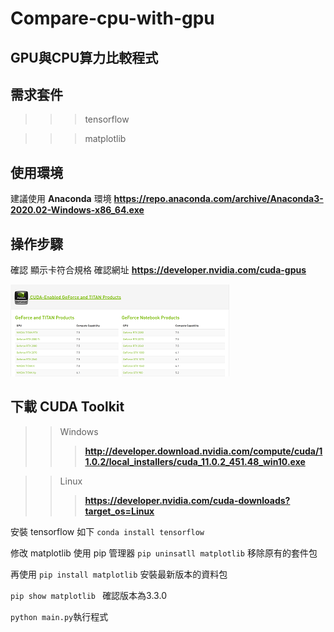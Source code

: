 # Compare-cpu-with-gpu
## GPU與CPU算力比較程式

## 需求套件
 >>>tensorflow
 
 >>>matplotlib

## 使用環境
建議使用 **Anaconda** 環境
__https://repo.anaconda.com/archive/Anaconda3-2020.02-Windows-x86_64.exe__

## 操作步驟
確認 顯示卡符合規格
確認網址 __https://developer.nvidia.com/cuda-gpus__

![image](https://github.com/edwardhome/Compare-cpu-with-gpu/blob/master/img/NVIDIA.png)

## 下載 CUDA Toolkit

>>Windows 
>>>__http://developer.download.nvidia.com/compute/cuda/11.0.2/local_installers/cuda_11.0.2_451.48_win10.exe__

>>Linux
>>>__https://developer.nvidia.com/cuda-downloads?target_os=Linux__

安裝 tensorflow 如下
``` conda install tensorflow ```

修改 matplotlib 
使用 pip 管理器
`pip uninsatll matplotlib` 移除原有的套件包

再使用
`pip install matplotlib` 安裝最新版本的資料包

`pip show matplotlib ` 確認版本為3.3.0

`python main.py`執行程式

